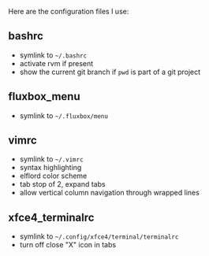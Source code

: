 Here are the configuration files I use:

bashrc
------

- symlink to `~/.bashrc`
- activate rvm if present
- show the current git branch if `pwd` is part of a git project

fluxbox_menu
------------

- symlink to `~/.fluxbox/menu`

vimrc
-----

- symlink to `~/.vimrc`
- syntax highlighting
- elflord color scheme
- tab stop of 2, expand tabs
- allow vertical column navigation through wrapped lines

xfce4_terminalrc
----------------

- symlink to `~/.config/xfce4/terminal/terminalrc`
- turn off close "X" icon in tabs

